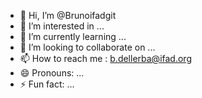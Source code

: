 - 👋 Hi, I’m @Brunoifadgit
- 👀 I’m interested in ...
- 🌱 I’m currently learning ...
- 💞️ I’m looking to collaborate on ...
- 📫 How to reach me : b.dellerba@ifad.org
- 😄 Pronouns: ...
- ⚡ Fun fact: ...

<!---
Brunoifadgit/Brunoifadgit is a ✨ special ✨ repository because its `README.md` (this file) appears on your GitHub profile.
You can click the Preview link to take a look at your changes.
--->
